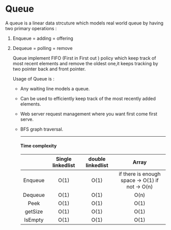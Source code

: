 # Queue

A queue is a linear data strcuture which models real world queue by having two primary operations :

1. Enqueue  = adding = offering

2. Dequeue  = polling = remove

   Queue implement FIFO (First in First out ) policy which keep track of most recent elements and remove the oldest one,it keeps tracking by two pointer back and front pointer.

   Usage of Queue is :

   - Any waiting line models a queue.

   - Can be used to efficiently keep track of the most recently added elements.

   - Web server request management where you want first come first serve.

   - BFS graph traversal.

     ------

     #### Time complexity

     |         | Single linkedlist | double linkedlist |                      Array                      |
     | :-----: | :---------------: | :---------------: | :---------------------------------------------: |
     | Enqueue |       O(1)        |       O(1)        | if there is enough space -> O(1) if not -> O(n) |
     | Dequeue |       O(1)        |       O(1)        |                      O(n)                       |
     |  Peek   |       O(1)        |       O(1)        |                      O(1)                       |
     | getSize |       O(1)        |       O(1)        |                      O(1)                       |
     | IsEmpty |       O(1)        |       O(1)        |                      O(1)                       |

     



